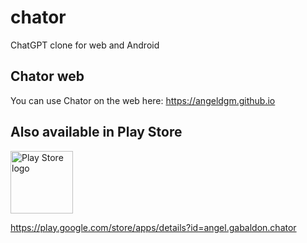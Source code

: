 # chator
ChatGPT clone for web and Android

## Chator web
You can use Chator on the web here: https://angeldgm.github.io

## Also available in Play Store

<img src="https://github.com/angeldgm/chator/assets/31726618/32ec7162-6cbe-47c4-bd2b-726371d06bd0" alt="Play Store logo" height="100px">

https://play.google.com/store/apps/details?id=angel.gabaldon.chator

